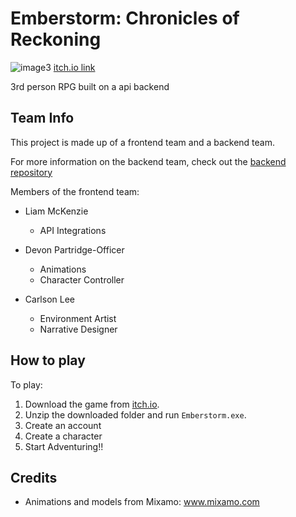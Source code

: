 # Emberstorm: Chronicles of Reckoning
![image3](https://github.com/OtagoPolytechnic/RPG-Frontend/assets/90590068/98fb873c-6fb0-40ea-ae91-27c1ae11d2bb)
[itch.io link](https://mckeld3.itch.io/emberstorm-chronicles-of-reckoning)

3rd person RPG built on a api backend

## Team Info
This project is made up of a frontend team and a backend team.

For more information on the backend team, check out the [backend repository](https://github.com/OtagoPolytechnic/RPG-Backend)

Members of the frontend team:
- Liam McKenzie
  - API Integrations

- Devon Partridge-Officer
  - Animations
  - Character Controller
 
- Carlson Lee
  - Environment Artist
  - Narrative Designer

## How to play
To play:
1. Download the game from [itch.io](https://mckeld3.itch.io/emberstorm-chronicles-of-reckoning).
2. Unzip the downloaded folder and run `Emberstorm.exe`.
3. Create an account
4. Create a character
5. Start Adventuring!!

## Credits

- Animations and models from Mixamo: www.mixamo.com
